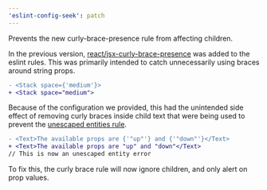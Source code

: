 ```yaml
---
'eslint-config-seek': patch
---
```


Prevents the new curly-brace-presence rule from affecting children.

In the previous version, [react/jsx-curly-brace-presence][brace rule] was added to the eslint rules.
This was primarily intended to catch unnecessarily using braces around string props.

```diff
- <Stack space={'medium'}>
+ <Stack space="medium">
```

Because of the configuration we provided, this had the unintended side effect of removing curly braces inside child text that were being used to prevent the [unescaped entities rule].

```diff
- <Text>The available props are {'"up"'} and {'"down"'}</Text>
+ <Text>The available props are "up" and "down"</Text>
// This is now an unescaped entity error
```

To fix this, the curly brace rule will now ignore children, and only alert on prop values.

[brace rule]: https://github.com/jsx-eslint/eslint-plugin-react/blob/master/docs/rules/jsx-curly-brace-presence.md
[unescaped entities rule]: https://github.com/jsx-eslint/eslint-plugin-react/blob/master/docs/rules/no-unescaped-entities.md
